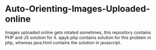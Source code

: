 # Auto-Orienting-Images-Uploaded-online
Images uploaded online gets rotated sometimes, this repository contains PHP and JS solution for it.
ajayk.php contains solution for this problem in php, whereas java.html contains the solution in javascript.
